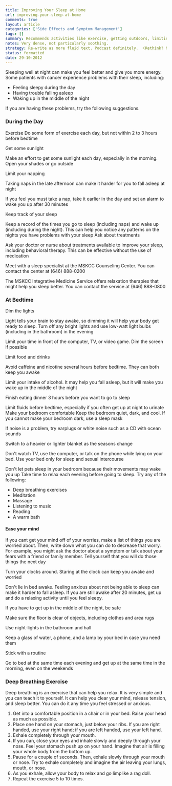```yaml
---
title: Improving Your Sleep at Home
url: improving-your-sleep-at-home
comments: true
layout: article
categories: ['Side Effects and Symptom Management']
tags: []
summary: Recommends activities like exercise, getting outdoors, limiting napping, dimming lights at night, limiting foods before sleep, relaxing before sleeping. 
notes: Very dense, not particularly soothing. 
strategy: Re-write as more fluid text. Podcast definitely.  (Rethink? No. Some re-writing? Yes. Graphics or diagrams? No. Photography? No. Podcast or audio? Yes. Video? No)
status: formatted
date: 29-10-2012
---
```

Sleeping well at night can make you feel better and give you more energy. Some patients with cancer experience problems with their sleep, including:

* Feeling sleepy during the day
* Having trouble falling asleep
* Waking up in the middle of the night

If you are having these problems, try the following suggestions.

### During the Day

Exercise
Do some form of exercise each day, but not within 2 to 3 hours before bedtime

Get some sunlight
 
Make an effort to get some sunlight each day, especially in the morning. Open your shades or go outside

Limit your napping
 
Taking naps in the late afternoon can make it harder for you to fall asleep at night
 
If you feel you must take a nap, take it earlier in the day and set an alarm to wake you up after 30 minutes

Keep track of your sleep
 
Keep a record of the times you go to sleep (including naps) and wake up (including during the night). This can help you notice any patterns on the nights you have problems with your sleep
Ask about treatments
 
Ask your doctor or nurse about treatments available to improve your sleep, including behavioral therapy. This can be effective without the use of medication
 
Meet with a sleep specialist at the MSKCC Counseling Center. You can contact the center at (646) 888-0200
 
The MSKCC Integrative Medicine Service offers relaxation therapies that might help you sleep better. You can contact the service at (646) 888-0800

### At Bedtime

Dim the lights
 
Light tells your brain to stay awake, so dimming it will help your body get ready to sleep. Turn off any bright lights and use low-watt light bulbs (including in the bathroom) in the evening
 
Limit your time in front of the computer, TV, or video game. Dim the screen if possible

Limit food and drinks
 
Avoid caffeine and nicotine several hours before bedtime. They can both keep you awake
 
Limit your intake of alcohol. It may help you fall asleep, but it will make you wake up in the middle of the night
 
Finish eating dinner 3 hours before you want to go to sleep
 
Limit fluids before bedtime, especially if you often get up at night to urinate Make your bedroom comfortable
 Keep the bedroom quiet, dark, and cool. If you cannot make your bedroom dark, use a sleep mask
 
If noise is a problem, try earplugs or white noise such as a CD with ocean sounds
 
Switch to a heavier or lighter blanket as the seasons change
 
Don't watch TV, use the computer, or talk on the phone while lying on your bed. Use your bed only for sleep and sexual intercourse
 
Don't let pets sleep in your bedroom because their movements may wake you up Take time to relax each evening before going to sleep. Try any of the following:
 
* Deep breathing exercises  
* Meditation
* Massage
* Listening to music
* Reading
* A warm bath 

#### Ease your mind 
If you cant get your mind off of your worries, make a list of things you are worried about. Then, write down what you can do to decrease that worry. For example, you might ask the doctor about a symptom or talk about your fears with a friend or family member. Tell yourself that you will do those things the next day
 
Turn your clocks around. Staring at the clock can keep you awake and worried
 
Don't lie in bed awake. Feeling anxious about not being able to sleep can make it harder to fall asleep. If you are still awake after 20 minutes, get up and do a relaxing activity until you feel sleepy.

If you have to get up in the middle of the night, be safe
 
Make sure the floor is clear of objects, including clothes and area rugs
 
Use night-lights in the bathroom and hall
 
Keep a glass of water, a phone, and a lamp by your bed in case you need them

Stick with a routine
 
Go to bed at the same time each evening and get up at the same time in the morning, even on the weekends

### Deep Breathing Exercise
Deep breathing is an exercise that can help you relax. It is very simple and you can teach it to yourself. It can help you clear your mind, release tension, and sleep better. You can do it any time you feel stressed or anxious.

1. Get into a comfortable position in a chair or in your bed. Raise your head as much as possible.
2. Place one hand on your stomach, just below your ribs. If you are right handed, use your right hand; if you are left handed, use your left hand.
3. Exhale completely through your mouth.
4. If you can, close your eyes and inhale slowly and deeply through your nose. Feel your stomach push up on your hand. Imagine that air is filling your whole body from the bottom up.
5. Pause for a couple of seconds. Then, exhale slowly through your mouth or nose. Try to exhale completely and imagine the air leaving your lungs, mouth, or nose.
6. As you exhale, allow your body to relax and go limplike a rag doll.
7. Repeat the exercise 5 to 10 times.